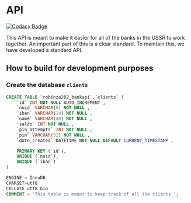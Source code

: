 # API

[![Codacy Badge](https://api.codacy.com/project/badge/Grade/e5de6b501a4145d98faa122796d88543)](https://app.codacy.com/app/ik_2/API?utm_source=github.com&utm_medium=referral&utm_content=projectbank/API&utm_campaign=Badge_Grade_Dashboard)

This API is meant to make it easier for all of the banks in the USSR to work together. An important part of this is a clear standard. To maintain this, we have developed a standard API.

## How to build for development purposes

### Create the database `clients`
```sql
CREATE TABLE `robinza202_bankapi`.`clients` ( 
    `id` INT NOT NULL AUTO_INCREMENT , 
    `nuid` VARCHAR(8) NOT NULL , 
    `iban` VARCHAR(14) NOT NULL , 
    `name` VARCHAR(40) NOT NULL , 
    `saldo` INT NOT NULL , 
    `pin_attempts` INT NOT NULL , 
    `pin` VARCHAR(32) NOT NULL , 
    `date_created` DATETIME NOT NULL DEFAULT CURRENT_TIMESTAMP , 

    PRIMARY KEY (`id`), 
    UNIQUE (`nuid`), 
    UNIQUE (`iban`)
) 

ENGINE = InnoDB 
CHARSET=utf8 
COLLATE utf8_bin 
COMMENT = 'This table is meant to keep track of all the clients.';
```